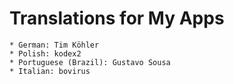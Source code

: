 # Translations for My Apps

```
* German: Tim Köhler
* Polish: kodex2
* Portuguese (Brazil): Gustavo Sousa
* Italian: bovirus
	
```
